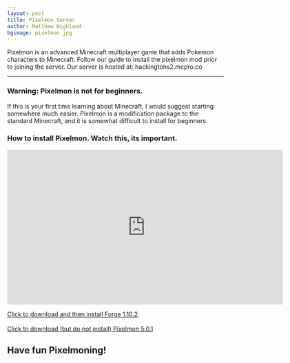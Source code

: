 ```yaml
---
layout: post
title: Pixelmon Server 
author: Matthew Highland
bgimage: pixelmon.jpg
---
```

Pixelmon is an advanced Minecraft multiplayer game that adds Pokemon characters to Minecraft.
Follow our guide to install the pixelmon mod prior to joining the server.
Our server is hosted at: hackingtons2.mcpro.co

-----


### Warning: Pixelmon is not for beginners.

If this is your first time learning about Minecraft, I would suggest starting somewhere much easier.  Pixelmon is a modification package to the standard Minecraft, and it is somewhat difficult to install for beginners.  

###  How to install Pixelmon.  Watch this, its important.

<iframe src="https://player.vimeo.com/video/200881400" width="640" height="360" frameborder="0" webkitallowfullscreen mozallowfullscreen allowfullscreen></iframe>

<a href="http://files.minecraftforge.net/maven/net/minecraftforge/forge/1.10.2-12.18.3.2185/forge-1.10.2-12.18.3.2185-installer.jar">Click to download and then install Forge 1.10.2</a>.
<br>
<br>
<a href="https://pixelmon.io/2iGdCPK">Click to download (but do not install) Pixelmon 5.0.1 </a>

##  Have fun Pixelmoning!